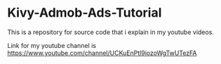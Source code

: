 # Kivy-Admob-Ads-Tutorial
This is a repository for source code that i explain in my youtube videos.

Link for my youtube channel is   https://www.youtube.com/channel/UCKuEnPtl9iozoWgTwUTezFA
